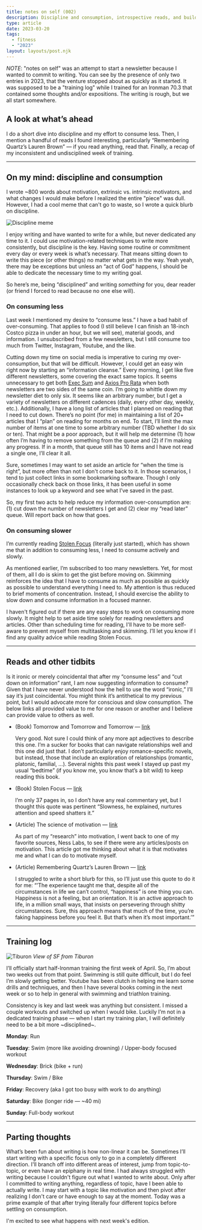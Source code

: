 ```yaml
---
title: notes on self (002)
description: Discipline and consumption, introspective reads, and building up to the start of 70.3 training.
type: article
date: 2023-03-20
tags:
  - fitness
  - "2023"
layout: layouts/post.njk
---
```

*NOTE*: "notes on self" was an attempt to start a newsletter because I wanted to commit to writing. You can see by the presence of only two entries in 2023, that the venture stopped about as quickly as it started. It was supposed to be a "training log" while I trained for an Ironman 70.3 that contained some thoughts and/or expositions. The writing is rough, but we all start somewhere.

## A look at what’s ahead

I do a short dive into discipline and my effort to consume less. Then, I mention a handful of reads I found interesting, particularly “Remembering Quartz’s Lauren Brown” — if you read anything, read that. Finally, a recap of my inconsistent and undisciplined week of training.

<hr />

## On my mind: discipline and consumption

I wrote ~800 words about motivation, extrinsic vs. intrinsic motivators, and what changes I would make before I realized the entire "piece" was dull. However, I had a cool meme that can't go to waste, so I wrote a quick blurb on discipline.

![Discipline meme](/img/discipline.avif)

I enjoy writing and have wanted to write for a while, but never dedicated any time to it. I could use motivation-related techniques to write more consistently, but discipline is the key. Having some routine or commitment every day or every week is what’s necessary. That means sitting down to write this piece (or other things) no matter what gets in the way. Yeah yeah, there may be exceptions but unless an “act of God” happens, I should be able to dedicate the necessary time to my writing goal.

So here’s me, being “disciplined” and writing *something* for you, dear reader (or friend I forced to read because no one else will).

### On consuming less

Last week I mentioned my desire to “consume less.” I have a bad habit of over-consuming. That applies to food (I still believe I can finish an 18-inch Costco pizza in under an hour, but we will see), material goods, and information. I unsubscribed from a few newsletters, but I still consume too much from Twitter, Instagram, Youtube, and the like.

Cutting down my time on social media is imperative to curing my over-consumption, but that will be difficult. However, I could get an easy win right now by starting an “information cleanse.” Every morning, I get like five different newsletters, some covering the exact same topics. It seems unnecessary to get both [Exec Sum](https://www.execsum.co/) and [Axios Pro Rata](https://www.axios.com/signup/pro-rata) when both newsletters are two sides of the same coin. I’m going to whittle down my newsletter diet to only six. It seems like an arbitrary number, but I get a variety of newsletters on different cadences (daily, every other day, weekly, etc.). Additionally, I have a long list of articles that I planned on reading that I need to cut down. There’s no point (for me) in maintaining a list of 20+ articles that I “plan” on reading for months on end. To start, I’ll limit the max number of items at one time to some arbitrary number (TBD whether I do six or ten). That might be a poor approach, but it will help me determine (1) how often I’m having to remove something from the queue and (2) if I’m making any progress. If in a month, that queue still has 10 items and I have not read a single one, I’ll clear it all.

Sure, sometimes I may want to set aside an article for “when the time is right”, but more often than not I don't come back to it. In those scenarios, I tend to just collect links in some bookmarking software. Though I only occasionally check back on those links, it has been useful in some instances to look up a keyword and see what I’ve saved in the past.

So, my first two acts to help reduce my information over-consumption are: (1) cut down the number of newsletters I get and (2) clear my “read later” queue. Will report back on how that goes.

### On consuming slower

I’m currently reading [Stolen Focus](https://www.goodreads.com/book/show/57933306-stolen-focus?ac=1&from_search=true&qid=CkWOVPE9eY&rank=3) (literally just started), which has shown me that in addition to consuming less, I need to consume actively and slowly.

As mentioned earlier, I’m subscribed to too many newsletters. Yet, for most of them, all I do is skim to get the gist before moving on. Skimming reinforces the idea that I have to consume as much as possible as quickly as possible to understand everything I need to. My attention is thus reduced to brief moments of concentration. Instead, I should exercise the ability to slow down and consume information in a focused manner.

I haven't figured out if there are any easy steps to work on consuming more slowly. It might help to set aside time solely for reading newsletters and articles. Other than scheduling time for reading, I'll have to be more self-aware to prevent myself from multitasking and skimming. I’ll let you know if I find any quality advice while reading Stolen Focus.

<hr />

## Reads and other tidbits

Is it ironic or merely coincidental that after my “consume less” and “cut down on information” rant, I am now suggesting information to consume? Given that I have never understood how the hell to use the word “ironic,” I’ll say it’s just coincidental. You might think it’s antithetical to my previous point, but I would advocate more for conscious and slow consumption. The below links all provided value to me for one reason or another and I believe can provide value to others as well.

- (Book) Tomorrow and Tomorrow and Tomorrow — [link](https://www.goodreads.com/book/show/58784475-tomorrow-and-tomorrow-and-tomorrow?ref=nav_sb_ss_1_9)

  Very good. Not sure I could think of any more apt adjectives to describe this one. I’m a sucker for books that can navigate relationships well and this one did just that. I don’t particularly enjoy romance-specific novels, but instead, those that include an exploration of relationships (romantic, platonic, familial, …). Several nights this past week I stayed up past my usual “bedtime” (if you know me, you know that’s a bit wild) to keep reading this book.

- (Book) Stolen Focus — [link](https://www.goodreads.com/book/show/57933306-stolen-focus?ac=1&from_search=true&qid=CkWOVPE9eY&rank=3)

  I’m only 37 pages in, so I don’t have any real commentary yet, but I thought this quote was pertinent “Slowness, he explained, nurtures attention and speed shatters it.”

- (Article) The science of motivation — [link](https://nesslabs.com/science-of-motivation)

  As part of my “research” into motivation, I went back to one of my favorite sources, Ness Labs, to see if there were any articles/posts on motivation. This article got me thinking about what it is that motivates me and what I can do to motivate myself.

- (Article) Remembering Quartz’s Lauren Brown — [link](https://qz.com/1738515/remembering-quartzs-lauren-brown-our-colleague-mentor-and-friend)

  I struggled to write a short blurb for this, so I’ll just use this quote to do it for me: “’The experience taught me that, despite all of the circumstances in life we can’t control, “happiness” is one thing you can. Happiness is not a feeling, but an orientation. It is an active approach to life, in a million small ways, that insists on persevering through shitty circumstances. Sure, this approach means that much of the time, you’re faking happiness before you feel it. But that’s when it’s most important.’”

<hr />

## Training log

![Tiburon](/img/tiburon.avif)
*View of SF from Tiburon*


I’ll officially start half-Ironman training the first week of April. So, I’m about two weeks out from that point. Swimming is still quite difficult, but I do feel I’m slowly getting better. Youtube has been clutch in helping me learn some drills and techniques, and then I have several books coming in the next week or so to help in general with swimming and triathlon training.

Consistency is key and last week was anything but consistent. I missed a couple workouts and switched up when I would bike. Luckily I’m not in a dedicated training phase — when I start my training plan, I will definitely need to be a bit more ~disciplined~.

**Monday**: Run

**Tuesday**: Swim (more like avoiding drowning) / Upper-body focused workout

**Wednesday**: Brick (bike + run)

**Thursday**: Swim / Bike

**Friday**: Recovery (aka I got too busy with work to do anything)

**Saturday**: Bike (longer ride — ~40 mi)

**Sunday**: Full-body workout


<hr />

## Parting thoughts

What’s been fun about writing is how non-linear it can be. Sometimes I’ll start writing with a specific focus only to go in a completely different direction. I'll branch off into different areas of interest, jump from topic-to-topic, or even have an epiphany in real time. I had always struggled with writing because I couldn't figure out what I wanted to write about. Only after I committed to writing anything, regardless of topic, have I been able to actually write. I may start with a topic like motivation and then pivot after realizing I don't care or have enough to say at the moment. Today was a prime example of that after trying literally four different topics before settling on consumption.

I'm excited to see what happens with next week's edition.
